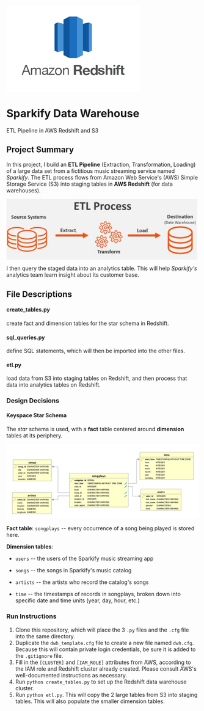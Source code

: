 <img src="./img/redshift.png" alt="Amazon Redshift" width="350" title="Amazon Redshift" align="middle" />

# Sparkify Data Warehouse
ETL Pipeline in AWS Redshift and S3

## Project Summary
In this project, I build an **ETL Pipeline** (Extraction, Transformation, Loading)
of a large data set from a fictitious music streaming service named *Sparkify*.
The ETL process flows from Amazon Web Service's (AWS)
Simple Storage Service (S3)
into staging tables in **AWS Redshift** (for data warehouses).

<img src="./img/etl.jpg" alt="Amazon Redshift" width="500" title="Amazon Redshift" align="middle" />

I then query the staged data into an analytics table.
This will help *Sparkify's* analytics team learn insight about its customer base.

## File Descriptions

#### create_tables.py
create fact and dimension tables for the star schema in Redshift.

#### sql_queries.py
define SQL statements, which will then be imported into the other files.

#### etl.py
load data from S3 into staging tables on Redshift, and then process that data into analytics tables on Redshift.

### Design Decisions

#### Keyspace Star Schema

The *star* schema is used, with a **fact** table centered around **dimension** tables at its periphery.

![image info](./img/sparkify_ERD.png)

**Fact table**: `songplays` -- every occurrence of a song being played is stored here.

**Dimension tables**:

* `users` -- the users of the Sparkify music streaming app

* `songs` -- the songs in Sparkify's music catalog

* `artists` -- the artists who record the catalog's songs

* `time` -- the timestamps of records in songplays, broken down into specific date and time units (year, day, hour, etc.)

### Run Instructions

1. Clone this repository, which will place the 3 `.py` files and the `.cfg` file
 into the same directory.
2. Duplicate the `dwh_template.cfg` file to create a new file named `dwh.cfg`.
 Because this will contain private login credentials, be sure it is added to the
 `.gitignore` file.
3. Fill in the `[CLUSTER]` and `[IAM_ROLE]` attributes from AWS,
 according to the IAM role and Redshift cluster already created. Please consult
 AWS's well-documented instructions as necessary.
4. Run `python create_tables.py` to set up the Redshift data warehouse cluster.
5. Run `python etl.py`. This will copy the 2 large tables from S3 into staging tables.
 This will also populate the smaller dimension tables.
